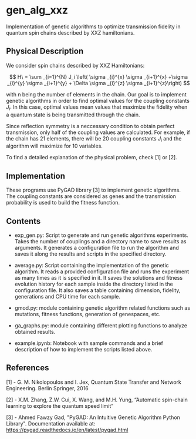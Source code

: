 # gen_alg_xxz
Implementation of genetic algorithms to optimize transmission fidelity in quantum spin chains described by XXZ hamiltonians.


## Physical Description

We consider spin chains described by XXZ Hamiltonians:

$$
H\ = \sum _{i=1}^{N} J_i \left( \sigma _{i}^{x} \sigma _{i+1}^{x} +\sigma _{i}^{y} \sigma _{i+1}^{y} + \Delta \sigma _{i}^{z} \sigma _{i+1}^{z}\right)
$$

with n being the number of elements in the chain. Our goal is to implement genetic algorithms in order to find optimal values for the coupling constants $J_i$. In this case, optimal values mean values that maximize the fidelity when a quantum state is being transmitted through the chain. 

Since reflection symmetry is a neccessary condition to obtain perfect transmission, only half of the coupling values are calculated. For example, if the chain has 21 elements, there will be 20 coupling constants $J_i$ and the algorithm will maximize for 10 variables. 

To find a detailed explanation of the physical problem, check [1] or [2]. 

## Implementation

These programs use PyGAD library [3] to implement genetic algorithms. The coupling constants are considered as genes and the transmission probability is used to build the fitness function.   

## Contents
- exp_gen.py: Script to generate and run genetic algorithms experiments. Takes the number of couplings and a directory name to save results as arguments. It generates a configuration file to run the algorithm and saves it along the results and scripts in the specified directory.
  
- average.py: Script containing the implementation of the genetic algorithm. It reads a provided configuration file and runs the experiment as many times as it is specified in it. It saves the solutions and fitness evolution history for each sample inside the directory listed in the configuration file. It also saves a table containing dimension, fidelity, generations and CPU time for each sample.
  
- gmod.py: module containing genetic algorithm related functions such as mutations, fitness functions, generation of genespaces, etc.
  
- ga_graphs.py: module containing different plotting functions to analyze obtained results.

- example.ipynb: Notebook with sample commands and a brief description of how to implement the scripts listed above.
  
## References
[1] - G. M. Nikolopoulos and I. Jex, Quantum State Transfer and Network Engineering. Berlin Springer, 2016

[2] - X.M. Zhang, Z.W. Cui, X. Wang, and M.H. Yung, “Automatic spin-chain learning to explore the quantum speed limit”

[3] - Ahmed Fawzy Gad, "PyGAD: An Intuitive Genetic Algorithm Python Library". Documentation available at: https://pygad.readthedocs.io/en/latest/pygad.html
